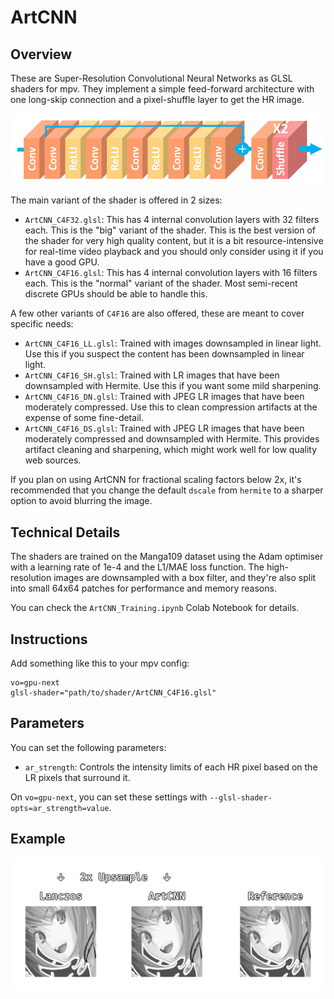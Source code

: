 # ArtCNN

## Overview
These are Super-Resolution Convolutional Neural Networks as GLSL shaders for mpv. They implement a simple feed-forward architecture with one long-skip connection and a pixel-shuffle layer to get the HR image.

![Model Architecture](./Images/model_architecture.png "Model Architecture")

The main variant of the shader is offered in 2 sizes:
- `ArtCNN_C4F32.glsl`: This has 4 internal convolution layers with 32 filters each. This is the "big" variant of the shader. This is the best version of the shader for very high quality content, but it is a bit resource-intensive for real-time video playback and you should only consider using it if you have a good GPU.
- `ArtCNN_C4F16.glsl`: This has 4 internal convolution layers with 16 filters each. This is the "normal" variant of the shader. Most semi-recent discrete GPUs should be able to handle this.

A few other variants of `C4F16` are also offered, these are meant to cover specific needs:
- `ArtCNN_C4F16_LL.glsl`: Trained with images downsampled in linear light. Use this if you suspect the content has been downsampled in linear light.
- `ArtCNN_C4F16_SH.glsl`: Trained with LR images that have been downsampled with Hermite. Use this if you want some mild sharpening.
- `ArtCNN_C4F16_DN.glsl`: Trained with JPEG LR images that have been moderately compressed. Use this to clean compression artifacts at the expense of some fine-detail.
- `ArtCNN_C4F16_DS.glsl`: Trained with JPEG LR images that have been moderately compressed and downsampled with Hermite. This provides artifact cleaning and sharpening, which might work well for low quality web sources.

If you plan on using ArtCNN for fractional scaling factors below 2x, it's recommended that you change the default `dscale` from `hermite` to a sharper option to avoid blurring the image.

## Technical Details
The shaders are trained on the Manga109 dataset using the Adam optimiser with a learning rate of 1e-4 and the L1/MAE loss function. The high-resolution images are downsampled with a box filter, and they're also split into small 64x64 patches for performance and memory reasons.

You can check the `ArtCNN_Training.ipynb` Colab Notebook for details.

## Instructions
Add something like this to your mpv config:
```
vo=gpu-next
glsl-shader="path/to/shader/ArtCNN_C4F16.glsl"
```

## Parameters
You can set the following parameters:
- `ar_strength`: Controls the intensity limits of each HR pixel based on the LR pixels that surround it.

On `vo=gpu-next`, you can set these settings with `--glsl-shader-opts=ar_strength=value`.

## Example
![Example](./Images/example.png "Example")
